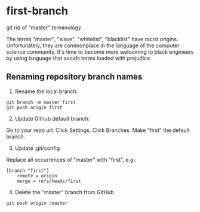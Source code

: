 # first-branch

git rid of "master" terminology

The terms "master", "slave", "whitelist", "blacklist" have racist origins. Unfortunately, they are commonplace in the language of the computer science community. It's time to become more welcoming to black engineers by using language that avoids terms loaded with prejudice.

## Renaming repository branch names

1. Rename the local branch:

```
git branch -m master first
git push origin first
```

2. Update Github default branch:

Go to your repo url. Click Settings. Click Branches. Make "first" the default branch.


3. Update .git/config

Replace all occurrences of "master" with "first", e.g.:
```
[branch "first"]
    remote = origin
    merge = refs/heads/first
```

4. Delete the "master" branch from GitHub

```
git push origin :master
```
